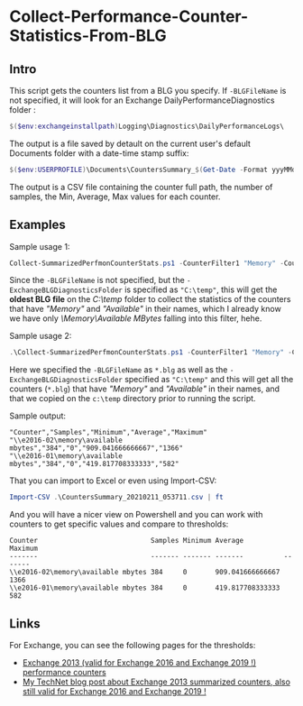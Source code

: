 # Collect-Performance-Counter-Statistics-From-BLG

## Intro
This script gets the counters list from a BLG you specify.
If ```-BLGFileName``` is not specified, it will look for an Exchange DailyPerformanceDiagnostics folder :

```powershell
$($env:exchangeinstallpath)Logging\Diagnostics\DailyPerformanceLogs\
```

The output is a file saved by detault on the current user's default Documents folder with a date-time stamp suffix:
```powershell
$($env:USERPROFILE)\Documents\CountersSummary_$(Get-Date -Format yyyMMdd_hhmmss).csv
```

The output is a CSV file containing the counter full path, the number of samples, the Min, Average, Max values for each counter.

## Examples
Sample usage 1:
```powershell
Collect-SummarizedPerfmonCounterStats.ps1 -CounterFilter1 "Memory" -CounterFilter2 "Available" -ExchangeBLGDiagnosticsFolder "c:\temp"
```
Since the ```-BLGFileName``` is not specified, but the ```-ExchangeBLGDiagnosticsFolder``` is specified as ```"C:\temp"```, this will get the **oldest BLG file** on the *C:\temp* folder to collect the statistics of the counters that have *"Memory"* and *"Available"* in their names, which I already know we have only *\Memory\Available MBytes* falling into this filter, hehe.

Sample usage 2:
```powershell
.\Collect-SummarizedPerfmonCounterStats.ps1 -CounterFilter1 "Memory" -CounterFilter2 "Available" -ExchangeBLGDiagnosticsFolder "C:\temp" -BLGFileName *.blg
```
Here we specified the ```-BLGFileName``` as ```*.blg``` as well as the ```-ExchangeBLGDiagnosticsFolder``` specified as ```"C:\temp"``` and this will get all the counters (```*.blg```) that have *"Memory"* and *"Available"* in their names, and that we copied on the ```c:\temp``` directory prior to running the script.

Sample output:
```output
"Counter","Samples","Minimum","Average","Maximum"
"\\e2016-02\memory\available mbytes","384","0","909.041666666667","1366"
"\\e2016-01\memory\available mbytes","384","0","419.817708333333","582"
```

That you can import to Excel or even using Import-CSV:
```powershell
Import-CSV .\CountersSummary_20210211_053711.csv | ft
```

And you will have a nicer view on Powershell and you can work with counters to get specific values and compare to thresholds:
```output
Counter                            Samples Minimum Average          Maximum
-------                            ------- ------- -------          -------
\\e2016-02\memory\available mbytes 384     0       909.041666666667 1366
\\e2016-01\memory\available mbytes 384     0       419.817708333333 582
```

## Links
For Exchange, you can see the following pages for the thresholds:
- [Exchange 2013 (valid for Exchange 2016 and Exchange 2019 !) performance counters](https://docs.microsoft.com/en-us/exchange/exchange-2013-performance-counters-exchange-2013-help)
- [My TechNet blog post about Exchange 2013 summarized counters, also still valid for Exchange 2016 and Exchange 2019 !](https://docs.microsoft.com/en-us/archive/blogs/samdrey/exchange-2013-performance-counters-and-their-thresholds)

